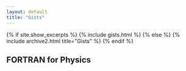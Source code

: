 ```yaml
---
layout: default
title: "Gists"
---
```


{% if site.show_excerpts %}
  {% include gists.html %}
{% else %}
  {% include archive2.html title="Gists" %}
{% endif %}


## FORTRAN for Physics
<script src="https://gist.github.com/rajeshkumarkarra/e86202a9839c81d5bf1210192b04afae.js</script>">







